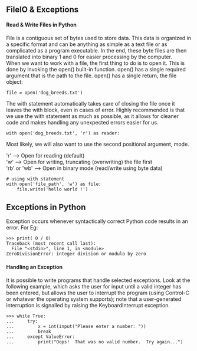 ## FileIO & Exceptions

#### Read & Write Files in Python  
File is a contiguous set of bytes used to store data. This data is organized in a specific format and can be anything as simple as a text file or as complicated as a program executable. In the end, these byte files are then translated into binary 1 and 0 for easier processing by the computer.  
When we want to work with a file, the first thing to do is to open it. This is done by invoking the open() built-in function. open() has a single required argument that is the path to the file. open() has a single return, the file object:  
```
file = open('dog_breeds.txt')
```
The with statement automatically takes care of closing the file once it leaves the with block, even in cases of error. Highly recommended is that we use the with statement as much as possible, as it allows for cleaner code and makes handling any unexpected errors easier for us.  
```
with open('dog_breeds.txt', 'r') as reader:
```
Most likely, we will also want to use the second positional argument, mode.  

'r'	 --> Open for reading (default)  
'w'	 --> Open for writing, truncating (overwriting) the file first  
'rb' or 'wb'	--> Open in binary mode (read/write using byte data)  

```
# using with statement
with open('file_path', 'w') as file:
    file.write('hello world !')
```

## Exceptions in Python

Exception occurs whenever syntactically correct Python code results in an error. For Eg:  
```
>>> print( 0 / 0)
Traceback (most recent call last):
  File "<stdin>", line 1, in <module>
ZeroDivisionError: integer division or modulo by zero
```
#### Handling an Exception  
It is possible to write programs that handle selected exceptions. Look at the following example, which asks the user for input until a valid integer has been entered, but allows the user to interrupt the program (using Control-C or whatever the operating system supports); note that a user-generated interruption is signalled by raising the KeyboardInterrupt exception.
```
>>> while True:
...     try:
...         x = int(input("Please enter a number: "))
...         break
...     except ValueError:
...         print("Oops!  That was no valid number.  Try again...")
```



